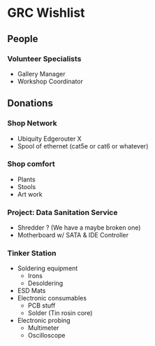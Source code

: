 # GRC Wishlist

## People

### Volunteer Specialists

 * Gallery Manager
 * Workshop Coordinator

## Donations

### Shop Network

 * Ubiquity Edgerouter X
 * Spool of ethernet (cat5e or cat6 or whatever)

### Shop comfort

 * Plants
 * Stools
 * Art work

### Project: Data Sanitation Service

 * Shredder ? (We have a maybe broken one)
 * Motherboard w/ SATA & IDE Controller

### Tinker Station

 * Soldering equipment
   * Irons
   * Desoldering
 * ESD Mats
 * Electronic consumables
   * PCB stuff
   * Solder (Tin rosin core)
 * Electronic probing
   * Multimeter
   * Oscilloscope


